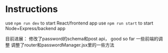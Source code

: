 # Instructions

use `npm run dev` to start React/frontend app
use `npm run start` to start Node+Express/backend app

目前进展： 修改了password的schema和post api， good so far
一些前端的调整
调整了router和passwordManager.jsx里的一些方法
